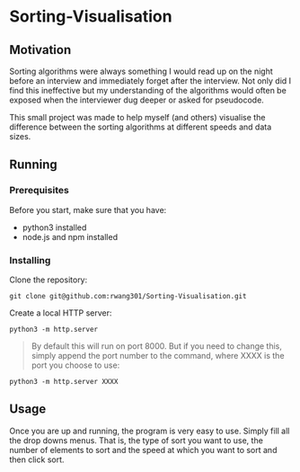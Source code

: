 # Sorting-Visualisation

## Motivation
Sorting algorithms were always something I would read up on the night before an interview and immediately forget after the interview. Not only did I find this ineffective but my understanding of the algorithms would often be exposed when the interviewer dug deeper or asked for pseudocode.

This small project was made to help myself (and others) visualise the difference between the sorting algorithms at different speeds and data sizes.

## Running

### Prerequisites

Before you start, make sure that you have:
- python3 installed
- node.js and npm installed

### Installing

Clone the repository:

`git clone git@github.com:rwang301/Sorting-Visualisation.git`

Create a local HTTP server:

`python3 -m http.server`

> By default this will run on port 8000. But if you need to change this, simply append the port number to the command, where XXXX is the port you choose to use:

`python3 -m http.server XXXX`

## Usage

Once you are up and running, the program is very easy to use. Simply fill all the drop downs menus. That is, the type of sort you want to use, the number of elements to sort and the speed at which you want to sort and then click sort. 

